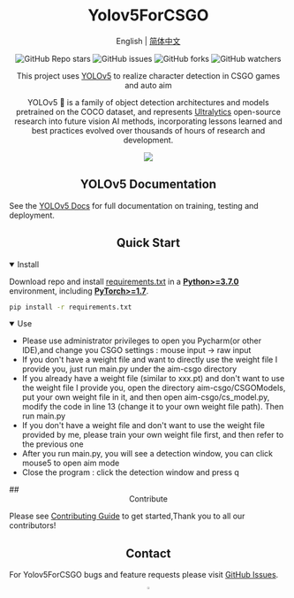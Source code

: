 <div align="center">

# Yolov5ForCSGO

English | [简体中文](https://github.com/Lucid1ty/Yolov5ForCSGO/blob/main/.github/README_cn.md)

![GitHub Repo stars](https://img.shields.io/github/stars/Lucid1ty/Yolov5ForCSGO?style=social)
![GitHub issues](https://img.shields.io/github/issues/Lucid1ty/Yolov5ForCSGO)
![GitHub forks](https://img.shields.io/github/forks/Lucid1ty/Yolov5ForCSGO?style=social)
![GitHub watchers](https://img.shields.io/github/watchers/Lucid1ty/Yolov5ForCSGO?style=social)
<div>

</div>


<p>
   This project uses <a href="https://github.com/ultralytics/yolov5">YOLOv5</a> to realize character detection in CSGO games and auto aim

YOLOv5 🚀 is a family of object detection architectures and models pretrained on the COCO dataset, and represents <a href="https://ultralytics.com">Ultralytics</a>
 open-source research into future vision AI methods, incorporating lessons learned and best practices evolved over thousands of hours of research and development.
</p>

<div align="center">
   <a href="https://www.oscs1024.com/project/oscs/Lucid1ty/Yolov5ForCSGO?ref=badge_small" alt="OSCS Status">
   <img src="https://www.oscs1024.com/platform/badge/Lucid1ty/Yolov5ForCSGO.svg?size=small""/>
   </a>
</div>


</div>

## <div align="center">YOLOv5 Documentation</div>

See the [YOLOv5 Docs](https://docs.ultralytics.com) for full documentation on training, testing and deployment.

## <div align="center">Quick Start</div>

<details open>
<summary>Install</summary>

Download repo and install [requirements.txt](https://github.com/Lucid1ty/Yolov5ForCSGO/blob/main/requirements.txt) in a [**Python>=3.7.0**](https://www.python.org/) environment, including [**PyTorch>=1.7**](https://pytorch.org/get-started/locally/).

```bash
pip install -r requirements.txt
```

</details>

<details open>
<summary>Use</summary>
<ul>
<li>Please use administrator privileges to open you Pycharm(or other IDE),and change you CSGO settings : mouse input -> raw input</li>
<li>If you don't have a weight file and want to directly use the weight file I provide you, just run main.py under the aim-csgo directory</li>
<li>If you already have a weight file (similar to xxx.pt) and don't want to use the weight file I provide you, open the directory aim-csgo/CSGOModels, put your own weight file in it, and then open aim-csgo/cs_model.py, modify the code in line 13 (change it to your own weight file path). Then run main.py</li>
<li>If you don't have a weight file and don't want to use the weight file provided by me, please train your own weight file first, and then refer to the previous one</li>
<li>After you run main.py, you will see a detection window, you can click mouse5 to open aim mode</li>
<li>Close the program : click the detection window and press q</li>
</ul>


</details>
## <div align="center">Contribute</div>

Please see [Contributing Guide](CONTRIBUTING.md) to get started,Thank you to all our contributors!


## <div align="center">Contact</div>

For Yolov5ForCSGO bugs and feature requests please visit [GitHub Issues](https://github.com/Lucid1ty/Yolov5ForCSGO/issues).


<div align="center">
    <a href="https://github.com/Lucid1ty">
        <img src="https://github.com/ultralytics/yolov5/releases/download/v1.0/logo-social-github.png" width="3%"/>
    </a>
</div>

[assets]: https://github.com/Lucid1ty/Yolov5ForCSGO/releases
